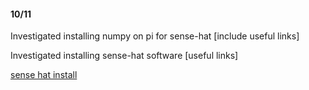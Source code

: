 #### 10/11


Investigated installing numpy on pi for sense-hat [include useful links]

Investigated installing sense-hat software [useful links] 

[sense hat install](sense_hat.md)
